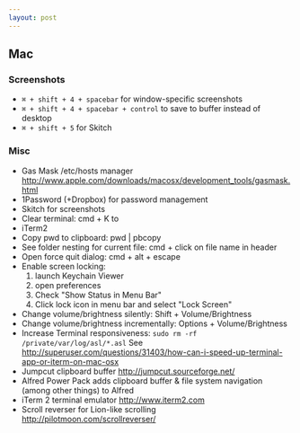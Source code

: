 ```yaml
---
layout: post
---
```


## Mac

### Screenshots

* `⌘ + shift + 4 + spacebar` for window-specific screenshots
* `⌘ + shift + 4 + spacebar + control` to save to buffer instead of desktop
* `⌘ + shift + 5` for Skitch

### Misc

* Gas Mask /etc/hosts manager http://www.apple.com/downloads/macosx/development_tools/gasmask.html
* 1Password (+Dropbox) for password management
* Skitch for screenshots
* Clear terminal: cmd + K to
* iTerm2
* Copy pwd to clipboard: pwd | pbcopy
* See folder nesting for current file: cmd + click on file name in header
* Open force quit dialog: cmd + alt + escape
* Enable screen locking:
  1. launch Keychain Viewer
  2. open preferences
  3. Check "Show Status in Menu Bar"
  4. Click lock icon in menu bar and select "Lock Screen"
* Change volume/brightness silently: Shift + Volume/Brightness
* Change volume/brightness incrementally: Options + Volume/Brightness
* Increase Terminal responsiveness: `sudo rm -rf /private/var/log/asl/*.asl` See http://superuser.com/questions/31403/how-can-i-speed-up-terminal-app-or-iterm-on-mac-osx
* Jumpcut clipboard buffer http://jumpcut.sourceforge.net/
* Alfred Power Pack adds clipboard buffer & file system navigation (among other things) to Alfred
* iTerm 2 terminal emulator http://www.iterm2.com
* Scroll reverser for Lion-like scrolling http://pilotmoon.com/scrollreverser/
